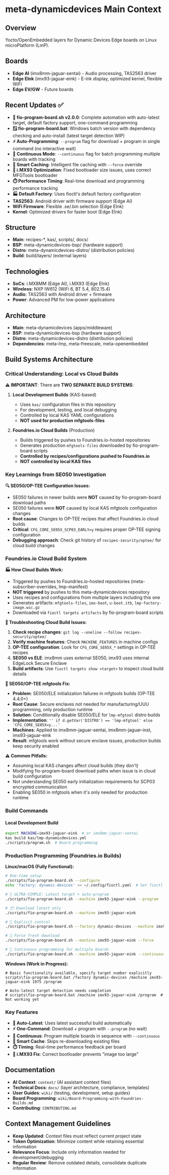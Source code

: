 # meta-dynamicdevices Main Context

## Overview
Yocto/OpenEmbedded layers for Dynamic Devices Edge boards on Linux microPlatform (LmP).

## Boards
- **Edge AI** (imx8mm-jaguar-sentai) - Audio processing, TAS2563 driver
- **Edge EInk** (imx93-jaguar-eink) - E-ink display, optimized kernel, flexible WiFi
- **Edge EV/GW** - Future boards

## Recent Updates ✅
- **🚀 fio-program-board.sh v2.0.0**: Complete automation with auto-latest target, default factory support, one-command programming
- **🪟 fio-program-board.bat**: Windows batch version with dependency checking and auto-install (latest target detection WIP)
- **⚡ Auto-Programming**: `--program` flag for download + program in single command (no interactive wait)
- **🔄 Continuous Mode**: `--continuous` flag for batch programming multiple boards with tracking
- **💾 Smart Caching**: Intelligent file caching with `--force` override
- **🔧 i.MX93 Optimization**: Fixed bootloader size issues, uses correct MFGTools bootloader
- **⏱️ Performance Timing**: Real-time download and programming performance tracking
- **🏭 Default Factory**: Uses fioctl's default factory configuration
- **TAS2563**: Android driver with firmware support (Edge AI)
- **WiFi Firmware**: Flexible .se/.bin selection (Edge EInk)
- **Kernel**: Optimized drivers for faster boot (Edge EInk)  

## Structure
- **Main**: recipes-*, kas/, scripts/, docs/
- **BSP**: meta-dynamicdevices-bsp/ (hardware support)
- **Distro**: meta-dynamicdevices-distro/ (distribution policies)
- **Build**: build/layers/ (external layers)

## Technologies
- **SoCs**: i.MX8MM (Edge AI), i.MX93 (Edge EInk)
- **Wireless**: NXP IW612 (WiFi 6, BT 5.4, 802.15.4)
- **Audio**: TAS2563 with Android driver + firmware
- **Power**: Advanced PM for low-power applications

## Architecture
- **Main**: meta-dynamicdevices (apps/middleware)
- **BSP**: meta-dynamicdevices-bsp (hardware support)
- **Distro**: meta-dynamicdevices-distro (distribution policies)
- **Dependencies**: meta-lmp, meta-freescale, meta-openembedded

## Build Systems Architecture

### Critical Understanding: Local vs Cloud Builds

**⚠️ IMPORTANT**: There are **TWO SEPARATE BUILD SYSTEMS**:

1. **Local Development Builds** (KAS-based)
   - Uses `kas/` configuration files in this repository
   - For development, testing, and local debugging
   - Controlled by local KAS YAML configurations
   - **NOT used for production mfgtools-files**

2. **Foundries.io Cloud Builds** (Production)
   - Builds triggered by pushes to Foundries.io-hosted repositories
   - Generates production `mfgtools-files` downloaded by fio-program-board scripts
   - **Controlled by recipes/configurations pushed to Foundries.io**
   - **NOT controlled by local KAS files**

### Key Learnings from SE050 Investigation

**🔍 SE050/OP-TEE Configuration Issues:**
- SE050 failures in newer builds were **NOT** caused by fio-program-board download paths
- SE050 failures were **NOT** caused by local KAS mfgtools configuration changes
- **Root cause**: Changes to OP-TEE recipes that affect Foundries.io cloud builds
- **Critical**: `CFG_CORE_SE05X_SCP03_EARLY=y` requires proper OP-TEE signing configuration
- **Debugging approach**: Check git history of `recipes-security/optee/` for cloud build changes

### Foundries.io Cloud Build System

**🏭 How Cloud Builds Work:**
- Triggered by pushes to Foundries.io-hosted repositories (meta-subscriber-overrides, lmp-manifest)
- **NOT triggered** by pushes to this meta-dynamicdevices repository
- Uses recipes and configurations from multiple layers including this one
- Generates artifacts: `mfgtools-files`, `imx-boot`, `u-boot.itb`, `lmp-factory-image.wic.gz`
- Downloaded via `fioctl targets artifacts` by fio-program-board scripts

**🔧 Troubleshooting Cloud Build Issues:**
1. **Check recipe changes**: `git log --oneline --follow recipes-security/optee/`
2. **Verify machine features**: Check `MACHINE_FEATURES` in machine configs
3. **OP-TEE configuration**: Look for `CFG_CORE_SE05X_*` settings in OP-TEE recipes
4. **SE050 vs ELE**: imx8mm uses external SE050, imx93 uses internal EdgeLock Secure Enclave
5. **Build artifacts**: Use `fioctl targets show <target>` to inspect cloud build details

**🔧 SE050/OP-TEE mfgtools Fix:**
- **Problem**: SE050/ELE initialization failures in mfgtools builds (OP-TEE 4.4.0+)
- **Root Cause**: Secure enclaves not needed for manufacturing/UUU programming, only production runtime
- **Solution**: Conditionally disable SE050/ELE for `lmp-mfgtool` distro builds
- **Implementation**: `'' if d.getVar('DISTRO') == 'lmp-mfgtool' else 'CFG_CORE_SE05X=y...'`
- **Machines**: Applied to imx8mm-jaguar-sentai, imx8mm-jaguar-inst, imx93-jaguar-eink
- **Result**: mfgtools work without secure enclave issues, production builds keep security enabled

**⚠️ Common Pitfalls:**
- Assuming local KAS changes affect cloud builds (they don't)
- Modifying fio-program-board download paths when issue is in cloud build configuration
- Not understanding SE050 early initialization requirements for SCP03 encrypted communication
- Enabling SE050 in mfgtools when it's only needed for production runtime

### Build Commands

#### Local Development Build
```bash
export MACHINE=imx93-jaguar-eink  # or imx8mm-jaguar-sentai
kas build kas/lmp-dynamicdevices.yml
./scripts/program.sh  # Board programming
```

### Production Programming (Foundries.io Builds)

**Linux/macOS (Fully Functional):**
```bash
# One-time setup
./scripts/fio-program-board.sh --configure
echo 'factory: dynamic-devices' >> ~/.config/fioctl.yaml  # Set fioctl default

# 🚀 ULTRA-SIMPLE: Latest target + auto-program
./scripts/fio-program-board.sh --machine imx93-jaguar-eink --program

# 📦 Download latest only
./scripts/fio-program-board.sh --machine imx93-jaguar-eink

# 🎯 Explicit control
./scripts/fio-program-board.sh --factory dynamic-devices --machine imx93-jaguar-eink 1975

# 💾 Force fresh download
./scripts/fio-program-board.sh --machine imx93-jaguar-eink --force

# 🔄 Continuous programming for multiple boards
./scripts/fio-program-board.sh --machine imx93-jaguar-eink --continuous
```

**Windows (Work in Progress):**
```batch
# Basic functionality available, specify target number explicitly
scripts\fio-program-board.bat /factory dynamic-devices /machine imx93-jaguar-eink 1975 /program

# Auto-latest target detection needs completion
# scripts\fio-program-board.bat /machine imx93-jaguar-eink /program  # Not working yet
```

### Key Features
- **🎯 Auto-Latest**: Uses latest successful build automatically
- **⚡ One-Command**: Download + program with `--program` (no wait)
- **🔄 Continuous**: Program multiple boards in sequence with `--continuous`
- **💾 Smart Cache**: Skips re-downloading existing files
- **⏱️ Timing**: Real-time performance feedback per board
- **🔧 i.MX93 Fix**: Correct bootloader prevents "image too large"

## Documentation
- **AI Context**: `context/` (AI assistant context files)
- **Technical Docs**: `docs/` (layer architecture, compliance, templates)
- **User Guides**: `wiki/` (testing, development, setup guides)
- **Board Programming**: `wiki/Board-Programming-with-Foundries-Builds.md`
- **Contributing**: `CONTRIBUTING.md`

## Context Management Guidelines
- **Keep Updated**: Context files must reflect current project state
- **Token Optimization**: Minimize content while retaining essential information
- **Relevance Focus**: Include only information needed for development/debugging
- **Regular Review**: Remove outdated details, consolidate duplicate information